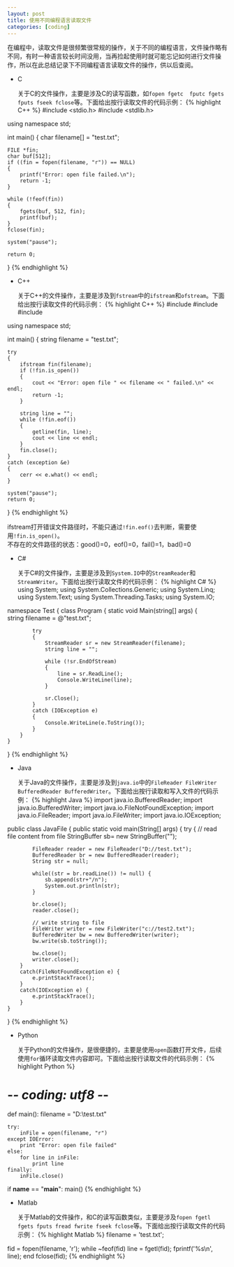 ```yaml
---
layout: post
title: 使用不同编程语言读取文件
categories: [coding]
---
```


在编程中，读取文件是很频繁很常规的操作，关于不同的编程语言，文件操作略有不同，有时一种语言较长时间没用，当再捡起使用时就可能忘记如何进行文件操作，所以在此总结记录下不同编程语言读取文件的操作，供以后查阅。

* C

	关于C的文件操作，主要是涉及C的读写函数，如`fopen fgetc  fputc fgets fputs fseek fclose`等。下面给出按行读取文件的代码示例：
{% highlight C++ %}
#include <stdio.h>
#include <stdlib.h>

using namespace std;

int main()
{
	char filename[] = "test.txt";
	
	FILE *fin;
	char buf[512];
	if ((fin = fopen(filename, "r")) == NULL)
	{
		printf("Error: open file failed.\n");
		return -1;
	}

	while (!feof(fin))
	{
		fgets(buf, 512, fin);
		printf(buf);
	}
	fclose(fin);

	system("pause");

	return 0;
}
{% endhighlight %}
  
* C++
  
	关于C++的文件操作，主要是涉及到`fstream`中的`ifstream`和`ofstream`。下面给出按行读取文件的代码示例：
{% highlight C++ %}
#include <iostream>
#include <fstream>
#include <string>

using namespace std;

int main()
{
	string filename = "test.txt";

	try
	{
		ifstream fin(filename);
		if (!fin.is_open())
		{
			cout << "Error: open file " << filename << " failed.\n" << endl;
			return -1;
		}
		
		string line = "";
		while (!fin.eof())
		{
			getline(fin, line);
			cout << line << endl;
		}
		fin.close();
	}
	catch (exception &e)
	{
		cerr << e.what() << endl;
	}

	system("pause");
	return 0;
}
{% endhighlight %}

ifstream打开错误文件路径时，不能只通过`!fin.eof()`去判断，需要使用`!fin.is_open()`。  
不存在的文件路径的状态：good()=0，eof()=0，fail()=1，bad()=0  

* C#

	关于C#的文件操作，主要是涉及到`System.IO`中的`StreamReader`和`StreamWriter`。下面给出按行读取文件的代码示例：
{% highlight C# %}
using System;
using System.Collections.Generic;
using System.Linq;
using System.Text;
using System.Threading.Tasks;
using System.IO;

namespace Test
{
    class Program
    {
        static void Main(string[] args)
        {            
            string filename = @"test.txt";            
           
            try
            {
                StreamReader sr = new StreamReader(filename);
                string line = "";

                while (!sr.EndOfStream)
                {
                    line = sr.ReadLine();
                    Console.WriteLine(line);
                }

                sr.Close();
            }
            catch (IOException e)
            {
                Console.WriteLine(e.ToString());
            }                        
        }
    }
}
{% endhighlight %}

* Java

	关于Java的文件操作，主要是涉及到`java.io`中的`FileReader FileWriter BufferedReader BufferedWriter`。下面给出按行读取和写入文件的代码示例：
{% highlight Java %}
import java.io.BufferedReader;
import java.io.BufferedWriter;
import java.io.FileNotFoundException;
import java.io.FileReader;
import java.io.FileWriter;
import java.io.IOException;
 
public class JavaFile {
    public static void main(String[] args) {
        try {
            // read file content from file
            StringBuffer sb= new StringBuffer("");
			
            FileReader reader = new FileReader("D://test.txt");
            BufferedReader br = new BufferedReader(reader);
            String str = null;
           
            while((str = br.readLine()) != null) {
                sb.append(str+"/n"); 
                System.out.println(str);
            }
           
            br.close();
            reader.close();
			
            // write string to file
            FileWriter writer = new FileWriter("c://test2.txt");
            BufferedWriter bw = new BufferedWriter(writer);
            bw.write(sb.toString());
			
            bw.close();
            writer.close();
        }
        catch(FileNotFoundException e) {
            e.printStackTrace();
        }
        catch(IOException e) {
            e.printStackTrace();
        }
    }
}
{% endhighlight %}
	
* Python

	关于Python的文件操作，是很便捷的，主要是使用`open`函数打开文件，后续使用`for`循环读取文件内容即可。下面给出按行读取文件的代码示例：
{% highlight Python %}
# -*- coding: utf8 -*-

def main():
    filename = "D:\\test.txt"

    try:
        inFile = open(filename, "r")
    except IOError:
        print "Error: open file failed"        
    else:
        for line in inFile:            
            print line
    finally:
        inFile.close()

if __name__ == "__main__":
    main()
{% endhighlight %}

* Matlab

	关于Matlab的文件操作，和C的读写函数类似，主要是涉及`fopen fgetl fgets fputs fread fwrite fseek fclose`等。下面给出按行读取文件的代码示例：
{% highlight Matlab %}
filename = 'test.txt';

fid = fopen(filename, 'r');
while ~feof(fid)
    line = fgetl(fid);
    fprintf('%s\n', line);
end
fclose(fid);
{% endhighlight %}